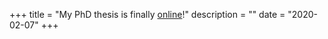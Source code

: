 +++
title = "My PhD thesis is finally [online](http://archiv.ub.uni-heidelberg.de/volltextserver/27699/)!"
description = "" 
date = "2020-02-07"
+++

